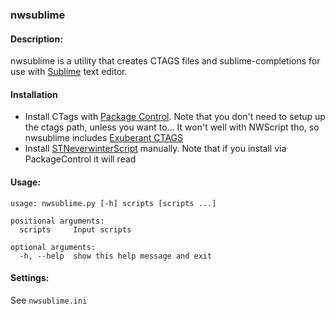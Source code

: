 ### nwsublime

#### Description:
nwsublime is a utility that creates CTAGS files and sublime-completions for use with [Sublime](https://www.sublimetext.com/) text editor.

#### Installation
* Install CTags with [Package Control](https://packagecontrol.io/).  Note that you don't need to setup up the ctags path, unless you want to...  It won't well with NWScript tho, so nwsublime includes [Exuberant CTAGS](http://ctags.sourceforge.net/)
* Install [STNeverwinterScript](https://github.com/CromFr/STNeverwinterScript#manual-install-) manually.  Note that if you install via PackageControl it will read

#### Usage:
```
usage: nwsublime.py [-h] scripts [scripts ...]

positional arguments:
  scripts     Input scripts

optional arguments:
  -h, --help  show this help message and exit
```

#### Settings:

See `nwsublime.ini`